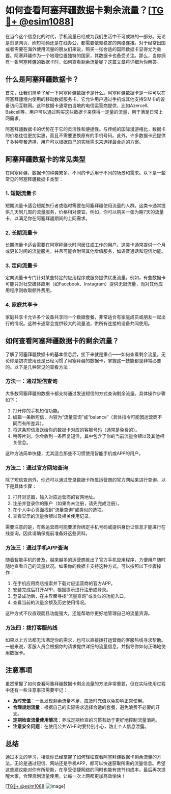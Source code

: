 # 如何查看阿塞拜疆数据卡剩余流量？[[TG💪+ @esim1088](https://t.me/s/esim1088)]

在当今这个信息化的时代，手机流量已经成为我们生活中不可或缺的一部分。无论是浏览网页、刷短视频还是在线办公，都需要依赖稳定的网络连接。对于经常出国或者需要在海外使用流量的朋友们来说，购买一张合适的国际数据卡显得尤为重要。阿塞拜疆作为一个地理位置独特的国家，其数据卡也备受关注。那么，当你拥有一张阿塞拜疆的数据卡时，如何查看剩余流量呢？这篇文章将详细为你解答。

## 什么是阿塞拜疆数据卡？

首先，让我们简单了解一下阿塞拜疆数据卡是什么。阿塞拜疆数据卡是一种可以在阿塞拜疆境内使用的移动数据服务卡。它允许用户通过手机或其他支持SIM卡的设备访问互联网。这种数据卡通常由当地的电信运营商提供，比如Azercell、Bakcell等。用户可以通过购买这些数据卡来获得一定量的流量，用于满足日常上网需求。

阿塞拜疆数据卡的优势在于它的灵活性和便捷性。与传统的国际漫游相比，数据卡的价格往往更加实惠，而且不需要更换原有的手机号码。此外，许多数据卡还提供了多种套餐选择，用户可以根据自己的实际需求来选择最合适的方案。

## 阿塞拜疆数据卡的常见类型

在阿塞拜疆，数据卡的种类繁多，不同的卡适用于不同的场景和需求。以下是一些常见的阿塞拜疆数据卡类型：

### 1. 短期流量卡

短期流量卡适合短期旅行者或临时需要在阿塞拜疆使用流量的人群。这类卡通常提供几天到几周的流量服务，价格相对便宜。例如，你可以购买一张为期7天的流量卡，以满足你在阿塞拜疆期间的上网需求。

### 2. 长期流量卡

长期流量卡适合需要在阿塞拜疆长时间居住或工作的用户。这类卡通常提供一个月或更长时间的流量服务，并且可能会附带其他增值服务，如语音通话和短信功能。

### 3. 定向流量卡

定向流量卡专门针对某些特定的应用程序或服务提供优惠流量。例如，有些数据卡可能只对社交媒体应用（如Facebook、Instagram）提供无限流量，而对其他应用程序则收取额外费用。

### 4. 家庭共享卡

家庭共享卡允许多个设备共享同一个数据套餐，非常适合有家庭成员或朋友一起出行的情况。这种卡通常会提供较大的流量池，供所有连接的设备共同使用。

## 如何查看阿塞拜疆数据卡的剩余流量？

了解了阿塞拜疆数据卡的基本信息后，接下来就是重点——如何查看剩余流量。无论你是初次使用还是已经习惯了阿塞拜疆的数据卡，掌握这一技能都是非常必要的。以下是几种常见的查看方法：

### 方法一：通过短信查询

大多数阿塞拜疆的数据卡都支持通过发送短信的方式查询剩余流量。具体操作步骤如下：

1. 打开你的手机短信功能。
2. 编辑一条新短信，内容为“流量查询”或“balance”（具体指令可能因运营商不同而有所差异）。
3. 将这条短信发送给你的数据卡对应的客服号码（通常是免费的）。
4. 稍等片刻，你会收到一条回复短信，其中包含了你的当前流量余额以及其他相关信息。

这种方法简单快捷，尤其适合那些不习惯使用智能手机或APP的用户。

### 方法二：通过官方网站查询

除了短信查询外，你还可以通过登录数据卡所属运营商的官方网站来进行查询。以下是具体步骤：

1. 打开浏览器，输入对应运营商的官网地址。
2. 注册并登录你的账户（如果尚未注册，请先完成注册）。
3. 在个人中心页面找到“流量查询”或类似的选项。
4. 查看显示的流量余额以及相关使用记录。

需要注意的是，有些运营商可能要求你绑定手机号码或提供身份证信息才能进行在线查询，因此请确保提前准备好这些资料。

### 方法三：通过手机APP查询

随着智能手机的普及，越来越多的运营商推出了官方手机应用程序，方便用户随时随地查看自己的流量状况。如果你的数据卡支持这种方式，可以按照以下步骤操作：

1. 在手机应用商店搜索并下载对应运营商的官方APP。
2. 安装完成后打开APP，根据提示进行注册或登录。
3. 登录成功后，在主界面寻找“流量查询”或类似的功能入口。
4. 查看当前的流量余额及历史使用情况。

这种方式不仅直观而且功能强大，还能帮助你更好地管理自己的流量资源。

### 方法四：拨打客服热线

如果以上方法都无法满足你的需求，也可以直接拨打运营商的客服热线寻求帮助。一般来说，客服人员会根据你的请求提供详细的流量信息，并指导你如何正确地使用数据卡。

## 注意事项

虽然掌握了如何查看阿塞拜疆数据卡剩余流量的方法非常重要，但在实际使用过程中还有一些注意事项需要牢记：

- **及时充值**：一旦发现剩余流量不足，应及时充值以免影响正常使用。
- **合理规划流量**：根据自己的实际需求选择合适的套餐，避免浪费不必要的开支。
- **定期检查流量使用情况**：养成定期检查的习惯有助于更好地控制流量消耗。
- **注意安全问题**：在使用公共Wi-Fi时要特别小心，防止个人信息泄露。

## 总结

通过本文的学习，相信你已经掌握了如何轻松查看阿塞拜疆数据卡剩余流量的方法。无论是通过短信、网站还是手机APP，都可以快速获取所需的流量信息。希望这些建议能对你有所帮助，在享受便捷网络的同时也能有效节约成本。最后再次提醒大家，合理规划流量使用，让每一次上网都更加高效愉快！

[[TG💪+ @esim1088](https://t.me/s/esim1088) ![Image](https://i.postimg.cc/4NQfJmqS/Snipaste-2025-05-13-00-14-12.png)]